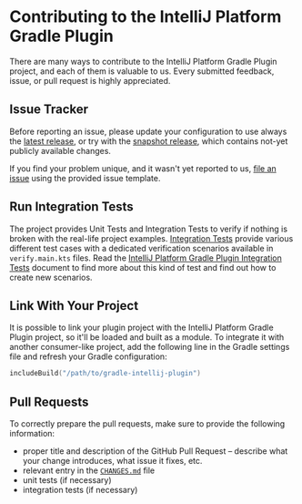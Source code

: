 # Contributing to the IntelliJ Platform Gradle Plugin

There are many ways to contribute to the IntelliJ Platform Gradle Plugin project, and each of them is valuable to us.
Every submitted feedback, issue, or pull request is highly appreciated.

## Issue Tracker
Before reporting an issue, please update your configuration to use always the [latest release](https://github.com/JetBrains/gradle-intellij-plugin/releases), or try with the [snapshot release](https://plugins.jetbrains.com/docs/intellij/tools-intellij-platform-gradle-plugin.html), which contains not-yet publicly available changes.

If you find your problem unique, and it wasn't yet reported to us, [file an issue](https://github.com/JetBrains/gradle-intellij-plugin/issues/new) using the provided issue template.

## Run Integration Tests
The project provides Unit Tests and Integration Tests to verify if nothing is broken with the real-life project examples.
[Integration Tests](https://github.com/JetBrains/gradle-intellij-plugin/tree/master/integration-tests) provide various different test cases with a dedicated verification scenarios available in `verify.main.kts` files.
Read the [IntelliJ Platform Gradle Plugin Integration Tests](https://github.com/JetBrains/gradle-intellij-plugin/tree/master/integration-tests) document to find more about this kind of test and find out how to create new scenarios.

## Link With Your Project
It is possible to link your plugin project with the IntelliJ Platform Gradle Plugin project, so it'll be loaded and built as a module.
To integrate it with another consumer-like project, add the following line in the Gradle settings file and refresh your Gradle configuration:

```kotlin
includeBuild("/path/to/gradle-intellij-plugin")
```

## Pull Requests
To correctly prepare the pull requests, make sure to provide the following information:
- proper title and description of the GitHub Pull Request – describe what your change introduces, what issue it fixes, etc.
- relevant entry in the [`CHANGES.md`](https://github.com/JetBrains/gradle-intellij-plugin/blob/master/CHANGES.md) file
- unit tests (if necessary)
- integration tests (if necessary)
